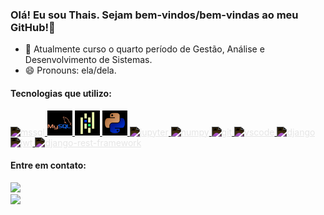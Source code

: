### Olá! Eu sou Thais. Sejam bem-vindos/bem-vindas ao meu GitHub!👋

- 🌱 Atualmente curso o quarto período de Gestão, Análise e Desenvolvimento de Sistemas.
- 😄 Pronouns: ela/dela.

#### Tecnologias que utilizo:

<a href="https://www.microsoft.com/en-us/sql-server" target="_blank" rel="noreferrer">
  <img src="https://www.svgrepo.com/show/303229/microsoft-sql-server-logo.svg" alt="mssql" width="40" height="40" style="filter: invert(1);"/>
</a>
<a href="https://www.mysql.com/" target="_blank" rel="noreferrer">
  <img src="https://raw.githubusercontent.com/devicons/devicon/master/icons/mysql/mysql-original-wordmark.svg" alt="mysql" width="40" height="40" style="filter: invert(1);"/>
</a>
<a href="https://pandas.pydata.org/" target="_blank" rel="noreferrer">
  <img src="https://raw.githubusercontent.com/devicons/devicon/2ae2a900d2f041da66e950e4d48052658d850630/icons/pandas/pandas-original.svg" alt="pandas" width="40" height="40" style="filter: invert(1);"/>
</a>
<a href="https://www.python.org" target="_blank" rel="noreferrer">
  <img src="https://raw.githubusercontent.com/devicons/devicon/master/icons/python/python-original.svg" alt="python" width="40" height="40" style="filter: invert(1);"/>
</a>
<a href="https://jupyter.org/" target="_blank" rel="noreferrer">
  <img src="https://cdn.jsdelivr.net/gh/devicons/devicon/icons/jupyter/jupyter-original-wordmark.svg" alt="jupyter" width="40" height="40" style="filter: invert(1);"/>
</a>
<a href="https://numpy.org/" target="_blank" rel="noreferrer">
  <img src="https://cdn.jsdelivr.net/gh/devicons/devicon/icons/numpy/numpy-original.svg" alt="numpy" width="40" height="40" style="filter: invert(1);"/>
</a>
<a href="https://git-scm.com/" target="_blank" rel="noreferrer">
  <img src="https://www.vectorlogo.zone/logos/git-scm/git-scm-icon.svg" alt="git" width="40" height="40" style="filter: invert(1);"/>
</a>
<a href="https://code.visualstudio.com/" target="_blank" rel="noreferrer">
  <img src="https://cdn.jsdelivr.net/gh/devicons/devicon/icons/vscode/vscode-original.svg" alt="vscode" width="40" height="40" style="filter: invert(1);"/>
</a>
<a href="https://www.djangoproject.com/" target="_blank" rel="noreferrer">
  <img src="https://www.svgrepo.com/show/349341/djangoproject.svg" alt="django" width="40" height="40" style="filter: invert(1);"/>
</a>
<a href="https://jwt.io/" target="_blank" rel="noreferrer">
  <img src="https://simpleicons.org/icons/jsonwebtokens.svg" alt="jwt" width="40" height="40" style="filter: invert(1);"/>
</a>
<a href="https://www.django-rest-framework.org/" target="_blank" rel="noreferrer">
  <img src="https://www.vectorlogo.zone/logos/djangoproject/djangoproject-icon.svg" alt="django-rest-framework" width="40" height="40" style="filter: invert(1);"/>
</a>



#### Entre em contato:

<div>
  <a href="https://www.linkedin.com/in/thaismaiarasousa/" target="_blank">
    <img src="https://img.shields.io/badge/-LinkedIn-%230077B5?style=for-the-badge&logo=linkedin&logoColor=white" target="_blank">
  </a>
</div>

<div>
  <a href="https://ultramsg.com/m/3KSAxDT" target="_blank">
    <img src="https://img.shields.io/badge/WhatsApp-25D366?style=for-the-badge&logo=whatsapp&logoColor=white" target="_blank">
  </a>
</div>

